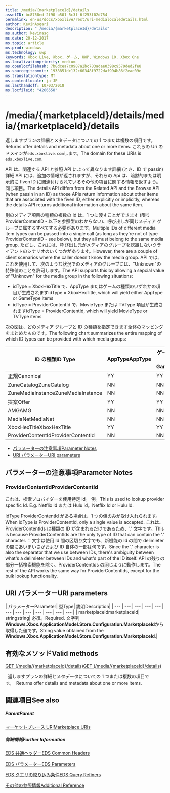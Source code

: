```yaml
---
title: /media/{marketplaceId}/details
assetID: bc8758ed-2f90-b501-5c3f-6f253f02d754
permalink: en-us/docs/xboxlive/rest/uri-medialocaledetails.html
author: KevinAsgari
description: " /media/{marketplaceId}/details"
ms.author: kevinasg
ms.date: 20-12-2017
ms.topic: article
ms.prod: windows
ms.technology: uwp
keywords: Xbox Live, Xbox, ゲーム, UWP, Windows 10, Xbox One
ms.localizationpriority: medium
ms.openlocfilehash: 7b8dcea7c0987a2bc783adae0398c9579ded2fe8
ms.sourcegitcommit: 1938851dc132c60348f9722daf994b86f2ead09e
ms.translationtype: MT
ms.contentlocale: ja-JP
ms.lasthandoff: 10/03/2018
ms.locfileid: "4266558"
---
```

# <a name="mediamarketplaceiddetails"></a><span data-ttu-id="727a7-104">/media/{marketplaceId}/details</span><span class="sxs-lookup"><span data-stu-id="727a7-104">/media/{marketplaceId}/details</span></span>
<span data-ttu-id="727a7-105">返しますプランの詳細とメタデータについての 1 つまたは複数の項目です。</span><span class="sxs-lookup"><span data-stu-id="727a7-105">Returns offer details and metadata about one or more items.</span></span> <span data-ttu-id="727a7-106">これらの Uri のドメインが`eds.xboxlive.com`します。</span><span class="sxs-lookup"><span data-stu-id="727a7-106">The domain for these URIs is `eds.xboxlive.com`.</span></span>
 
<span data-ttu-id="727a7-107">API は、関連する API と参照 API によって異なります詳細 (とき、ID で passin) 詳細 API には、追加の情報が返されますが、それらの Api は、暗黙的または明示的に fiven ID に関連付けられているその他の項目に関する情報を返すよう。同じ項目。</span><span class="sxs-lookup"><span data-stu-id="727a7-107">The details API differs from the Related API and the Browse API (when passin in an ID) as those APIs return information about other items that are associated with the fiven ID, either explicitly or implicitly, whereas the details API returns additional information about the same item.</span></span>
 
<span data-ttu-id="727a7-108">別のメディア項目の種類の複数の Id は、1 つに渡すことができます (限り ProviderContentID - 以下を参照型のわからない)、呼び出しが同じメディア グループに属するすべてする必要があります。</span><span class="sxs-lookup"><span data-stu-id="727a7-108">Multiple IDs of different media item types can be passed into a single call (as long as they're not of type ProviderContentID - see below), but they all must belong to the same media group.</span></span> <span data-ttu-id="727a7-109">ただし、これには、呼び出し元がメディアのグループを認識しないクライアントのシナリオのいくつかがあります。</span><span class="sxs-lookup"><span data-stu-id="727a7-109">However, there are a couple of client scenarios where the caller doesn't know the media group.</span></span> <span data-ttu-id="727a7-110">API では、これを使用して、次のような状況でのメディアのグループには、"Unknown"の特殊値のことを許可します。</span><span class="sxs-lookup"><span data-stu-id="727a7-110">The API supports this by allowing a sepcial value of "Unknown" for the media group in the following situations:</span></span>
 
   * <span data-ttu-id="727a7-111">idType = XboxHexTitle で、AppType またはゲームの種類のいずれかの項目が生成されます</span><span class="sxs-lookup"><span data-stu-id="727a7-111">idType = XboxHexTitle, which will yield either AppType or GameType items</span></span>
   * <span data-ttu-id="727a7-112">idType = ProviderContentId で、MovieType または TVType 項目が生成されます</span><span class="sxs-lookup"><span data-stu-id="727a7-112">idType = ProviderContentId, which will yield MovieType or TVType items</span></span>
  
<span data-ttu-id="727a7-113">次の図は、どのメディア グループと ID の種類を指定できます全体のマッピングをまとめたものです。</span><span class="sxs-lookup"><span data-stu-id="727a7-113">The following chart summarizes the entire mapping of which ID types can be provided with which media groups:</span></span>
 
| <span data-ttu-id="727a7-114">ID の種類</span><span class="sxs-lookup"><span data-stu-id="727a7-114">ID Type</span></span>| <span data-ttu-id="727a7-115">AppType</span><span class="sxs-lookup"><span data-stu-id="727a7-115">AppType</span></span>| <span data-ttu-id="727a7-116">ゲームの種類</span><span class="sxs-lookup"><span data-stu-id="727a7-116">GameType</span></span>| <span data-ttu-id="727a7-117">MovieType</span><span class="sxs-lookup"><span data-stu-id="727a7-117">MovieType</span></span>| <span data-ttu-id="727a7-118">MusicArtistType</span><span class="sxs-lookup"><span data-stu-id="727a7-118">MusicArtistType</span></span>| <span data-ttu-id="727a7-119">MusicType</span><span class="sxs-lookup"><span data-stu-id="727a7-119">MusicType</span></span>| <span data-ttu-id="727a7-120">TVType</span><span class="sxs-lookup"><span data-stu-id="727a7-120">TVType</span></span>| <span data-ttu-id="727a7-121">WebVideoType</span><span class="sxs-lookup"><span data-stu-id="727a7-121">WebVideoType</span></span>| <span data-ttu-id="727a7-122">Unknown</span><span class="sxs-lookup"><span data-stu-id="727a7-122">Unknown</span></span>| 
| --- | --- | --- | --- | --- | --- | --- | --- | --- | 
| <span data-ttu-id="727a7-123">正規</span><span class="sxs-lookup"><span data-stu-id="727a7-123">Canonical</span></span>| <span data-ttu-id="727a7-124">Y</span><span class="sxs-lookup"><span data-stu-id="727a7-124">Y</span></span>| <span data-ttu-id="727a7-125">Y</span><span class="sxs-lookup"><span data-stu-id="727a7-125">Y</span></span>| <span data-ttu-id="727a7-126">Y</span><span class="sxs-lookup"><span data-stu-id="727a7-126">Y</span></span>| <span data-ttu-id="727a7-127">Y</span><span class="sxs-lookup"><span data-stu-id="727a7-127">Y</span></span>| <span data-ttu-id="727a7-128">Y</span><span class="sxs-lookup"><span data-stu-id="727a7-128">Y</span></span>| <span data-ttu-id="727a7-129">Y</span><span class="sxs-lookup"><span data-stu-id="727a7-129">Y</span></span>| <span data-ttu-id="727a7-130">Y</span><span class="sxs-lookup"><span data-stu-id="727a7-130">Y</span></span>| <span data-ttu-id="727a7-131">N</span><span class="sxs-lookup"><span data-stu-id="727a7-131">N</span></span>| 
| <span data-ttu-id="727a7-132">ZuneCatalog</span><span class="sxs-lookup"><span data-stu-id="727a7-132">ZuneCatalog</span></span>| <span data-ttu-id="727a7-133">N</span><span class="sxs-lookup"><span data-stu-id="727a7-133">N</span></span>| <span data-ttu-id="727a7-134">N</span><span class="sxs-lookup"><span data-stu-id="727a7-134">N</span></span>| <span data-ttu-id="727a7-135">Y</span><span class="sxs-lookup"><span data-stu-id="727a7-135">Y</span></span>| <span data-ttu-id="727a7-136">Y</span><span class="sxs-lookup"><span data-stu-id="727a7-136">Y</span></span>| <span data-ttu-id="727a7-137">Y</span><span class="sxs-lookup"><span data-stu-id="727a7-137">Y</span></span>| <span data-ttu-id="727a7-138">Y</span><span class="sxs-lookup"><span data-stu-id="727a7-138">Y</span></span>| <span data-ttu-id="727a7-139">N</span><span class="sxs-lookup"><span data-stu-id="727a7-139">N</span></span>| <span data-ttu-id="727a7-140">N</span><span class="sxs-lookup"><span data-stu-id="727a7-140">N</span></span>| 
| <span data-ttu-id="727a7-141">ZuneMediaInstance</span><span class="sxs-lookup"><span data-stu-id="727a7-141">ZuneMediaInstance</span></span>| <span data-ttu-id="727a7-142">N</span><span class="sxs-lookup"><span data-stu-id="727a7-142">N</span></span>| <span data-ttu-id="727a7-143">N</span><span class="sxs-lookup"><span data-stu-id="727a7-143">N</span></span>| <span data-ttu-id="727a7-144">Y</span><span class="sxs-lookup"><span data-stu-id="727a7-144">Y</span></span>| <span data-ttu-id="727a7-145">N</span><span class="sxs-lookup"><span data-stu-id="727a7-145">N</span></span>| <span data-ttu-id="727a7-146">Y</span><span class="sxs-lookup"><span data-stu-id="727a7-146">Y</span></span>| <span data-ttu-id="727a7-147">Y</span><span class="sxs-lookup"><span data-stu-id="727a7-147">Y</span></span>| <span data-ttu-id="727a7-148">N</span><span class="sxs-lookup"><span data-stu-id="727a7-148">N</span></span>| <span data-ttu-id="727a7-149">N</span><span class="sxs-lookup"><span data-stu-id="727a7-149">N</span></span>| 
| <span data-ttu-id="727a7-150">提案</span><span class="sxs-lookup"><span data-stu-id="727a7-150">Offer</span></span>| <span data-ttu-id="727a7-151">Y</span><span class="sxs-lookup"><span data-stu-id="727a7-151">Y</span></span>| <span data-ttu-id="727a7-152">Y</span><span class="sxs-lookup"><span data-stu-id="727a7-152">Y</span></span>| <span data-ttu-id="727a7-153">Y</span><span class="sxs-lookup"><span data-stu-id="727a7-153">Y</span></span>| <span data-ttu-id="727a7-154">N</span><span class="sxs-lookup"><span data-stu-id="727a7-154">N</span></span>| <span data-ttu-id="727a7-155">Y</span><span class="sxs-lookup"><span data-stu-id="727a7-155">Y</span></span>| <span data-ttu-id="727a7-156">Y</span><span class="sxs-lookup"><span data-stu-id="727a7-156">Y</span></span>| <span data-ttu-id="727a7-157">N</span><span class="sxs-lookup"><span data-stu-id="727a7-157">N</span></span>| <span data-ttu-id="727a7-158">N</span><span class="sxs-lookup"><span data-stu-id="727a7-158">N</span></span>| 
| <span data-ttu-id="727a7-159">AMG</span><span class="sxs-lookup"><span data-stu-id="727a7-159">AMG</span></span>| <span data-ttu-id="727a7-160">N</span><span class="sxs-lookup"><span data-stu-id="727a7-160">N</span></span>| <span data-ttu-id="727a7-161">N</span><span class="sxs-lookup"><span data-stu-id="727a7-161">N</span></span>| <span data-ttu-id="727a7-162">N</span><span class="sxs-lookup"><span data-stu-id="727a7-162">N</span></span>| <span data-ttu-id="727a7-163">N</span><span class="sxs-lookup"><span data-stu-id="727a7-163">N</span></span>| <span data-ttu-id="727a7-164">Y</span><span class="sxs-lookup"><span data-stu-id="727a7-164">Y</span></span>| <span data-ttu-id="727a7-165">N</span><span class="sxs-lookup"><span data-stu-id="727a7-165">N</span></span>| <span data-ttu-id="727a7-166">N</span><span class="sxs-lookup"><span data-stu-id="727a7-166">N</span></span>| <span data-ttu-id="727a7-167">N</span><span class="sxs-lookup"><span data-stu-id="727a7-167">N</span></span>| 
| <span data-ttu-id="727a7-168">MediaNet</span><span class="sxs-lookup"><span data-stu-id="727a7-168">MediaNet</span></span>| <span data-ttu-id="727a7-169">N</span><span class="sxs-lookup"><span data-stu-id="727a7-169">N</span></span>| <span data-ttu-id="727a7-170">N</span><span class="sxs-lookup"><span data-stu-id="727a7-170">N</span></span>| <span data-ttu-id="727a7-171">N</span><span class="sxs-lookup"><span data-stu-id="727a7-171">N</span></span>| <span data-ttu-id="727a7-172">N</span><span class="sxs-lookup"><span data-stu-id="727a7-172">N</span></span>| <span data-ttu-id="727a7-173">Y</span><span class="sxs-lookup"><span data-stu-id="727a7-173">Y</span></span>| <span data-ttu-id="727a7-174">N</span><span class="sxs-lookup"><span data-stu-id="727a7-174">N</span></span>| <span data-ttu-id="727a7-175">N</span><span class="sxs-lookup"><span data-stu-id="727a7-175">N</span></span>| <span data-ttu-id="727a7-176">N</span><span class="sxs-lookup"><span data-stu-id="727a7-176">N</span></span>| 
| <span data-ttu-id="727a7-177">XboxHexTitle</span><span class="sxs-lookup"><span data-stu-id="727a7-177">XboxHexTitle</span></span>| <span data-ttu-id="727a7-178">Y</span><span class="sxs-lookup"><span data-stu-id="727a7-178">Y</span></span>| <span data-ttu-id="727a7-179">Y</span><span class="sxs-lookup"><span data-stu-id="727a7-179">Y</span></span>| <span data-ttu-id="727a7-180">N</span><span class="sxs-lookup"><span data-stu-id="727a7-180">N</span></span>| <span data-ttu-id="727a7-181">N</span><span class="sxs-lookup"><span data-stu-id="727a7-181">N</span></span>| <span data-ttu-id="727a7-182">N</span><span class="sxs-lookup"><span data-stu-id="727a7-182">N</span></span>| <span data-ttu-id="727a7-183">N</span><span class="sxs-lookup"><span data-stu-id="727a7-183">N</span></span>| <span data-ttu-id="727a7-184">N</span><span class="sxs-lookup"><span data-stu-id="727a7-184">N</span></span>| <span data-ttu-id="727a7-185">Y</span><span class="sxs-lookup"><span data-stu-id="727a7-185">Y</span></span>| 
| <span data-ttu-id="727a7-186">ProviderContentId</span><span class="sxs-lookup"><span data-stu-id="727a7-186">ProviderContentId</span></span>| <span data-ttu-id="727a7-187">N</span><span class="sxs-lookup"><span data-stu-id="727a7-187">N</span></span>| <span data-ttu-id="727a7-188">N</span><span class="sxs-lookup"><span data-stu-id="727a7-188">N</span></span>| <span data-ttu-id="727a7-189">Y</span><span class="sxs-lookup"><span data-stu-id="727a7-189">Y</span></span>| <span data-ttu-id="727a7-190">N</span><span class="sxs-lookup"><span data-stu-id="727a7-190">N</span></span>| <span data-ttu-id="727a7-191">N</span><span class="sxs-lookup"><span data-stu-id="727a7-191">N</span></span>| <span data-ttu-id="727a7-192">Y</span><span class="sxs-lookup"><span data-stu-id="727a7-192">Y</span></span>| <span data-ttu-id="727a7-193">N</span><span class="sxs-lookup"><span data-stu-id="727a7-193">N</span></span>| <span data-ttu-id="727a7-194">Y</span><span class="sxs-lookup"><span data-stu-id="727a7-194">Y</span></span>| 
 
  * [<span data-ttu-id="727a7-195">パラメーターの注意事項</span><span class="sxs-lookup"><span data-stu-id="727a7-195">Parameter Notes</span></span>](#ID4EEH)
  * [<span data-ttu-id="727a7-196">URI パラメーター</span><span class="sxs-lookup"><span data-stu-id="727a7-196">URI parameters</span></span>](#ID4EUH)
 
<a id="ID4EEH"></a>

 
## <a name="parameter-notes"></a><span data-ttu-id="727a7-197">パラメーターの注意事項</span><span class="sxs-lookup"><span data-stu-id="727a7-197">Parameter Notes</span></span>
 
<a id="ID4EIH"></a>

 
### <a name="providercontentid"></a><span data-ttu-id="727a7-198">ProviderContentId</span><span class="sxs-lookup"><span data-stu-id="727a7-198">ProviderContentId</span></span>
 
<span data-ttu-id="727a7-199">これは、検索プロバイダーを使用特定 id。 例。</span><span class="sxs-lookup"><span data-stu-id="727a7-199">This is used to lookup provider specific Id. E.g.</span></span> <span data-ttu-id="727a7-200">Netflix Id または Hulu id。</span><span class="sxs-lookup"><span data-stu-id="727a7-200">Netflix Id or Hulu Id.</span></span>
 
<span data-ttu-id="727a7-201">IdType ProviderContentId がある場合は、1 つの値のみが受け入れられます。</span><span class="sxs-lookup"><span data-stu-id="727a7-201">When idType is ProviderContentId, only a single value is accepted.</span></span> <span data-ttu-id="727a7-202">これは、ProviderContentIds は種類の ID が含まれるだけであるため、'.' 文字です。</span><span class="sxs-lookup"><span data-stu-id="727a7-202">This is because ProviderContentIds are the only type of ID that can contain the '.' character.</span></span> <span data-ttu-id="727a7-203">'.' 文字は使用 Id 間の区切り文字でも、新機能の Id の間で delimieter の間にあいまいさがおよび ID 自体の一部は何です。</span><span class="sxs-lookup"><span data-stu-id="727a7-203">Since the '.' character is also the separator that we use between IDs, there's ambiguity between what's a delimieter between IDs and what's part of the ID itself.</span></span> <span data-ttu-id="727a7-204">API の残りの部分一括検索機能を除く、ProviderContentIds の同じように動作します。</span><span class="sxs-lookup"><span data-stu-id="727a7-204">The rest of the API works the same way for ProviderContentIds, except for the bulk lookup functionality.</span></span>
   
<a id="ID4EUH"></a>

 
## <a name="uri-parameters"></a><span data-ttu-id="727a7-205">URI パラメーター</span><span class="sxs-lookup"><span data-stu-id="727a7-205">URI parameters</span></span>
 
| <span data-ttu-id="727a7-206">パラメーター</span><span class="sxs-lookup"><span data-stu-id="727a7-206">Parameter</span></span>| <span data-ttu-id="727a7-207">型</span><span class="sxs-lookup"><span data-stu-id="727a7-207">Type</span></span>| <span data-ttu-id="727a7-208">説明</span><span class="sxs-lookup"><span data-stu-id="727a7-208">Description</span></span>| 
| --- | --- | --- | --- | --- | --- | --- | --- | --- | --- | --- | --- | 
| <span data-ttu-id="727a7-209">marketplaceId</span><span class="sxs-lookup"><span data-stu-id="727a7-209">marketplaceId</span></span>| <span data-ttu-id="727a7-210">string</span><span class="sxs-lookup"><span data-stu-id="727a7-210">string</span></span>| <span data-ttu-id="727a7-211">必須。</span><span class="sxs-lookup"><span data-stu-id="727a7-211">Required.</span></span> <span data-ttu-id="727a7-212">文字列<b>Windows.Xbox.ApplicationModel.Store.Configuration.MarketplaceId</b>から取得した値です。</span><span class="sxs-lookup"><span data-stu-id="727a7-212">String value obtained from the <b>Windows.Xbox.ApplicationModel.Store.Configuration.MarketplaceId</b>.</span></span>| 
  
<a id="ID4EWAAC"></a>

 
## <a name="valid-methods"></a><span data-ttu-id="727a7-213">有効なメソッド</span><span class="sxs-lookup"><span data-stu-id="727a7-213">Valid methods</span></span>

[<span data-ttu-id="727a7-214">GET (/media/{marketplaceId}/details)</span><span class="sxs-lookup"><span data-stu-id="727a7-214">GET (/media/{marketplaceId}/details)</span></span>](uri-medialocaledetailsget.md)

<span data-ttu-id="727a7-215">&nbsp;&nbsp;返しますプランの詳細とメタデータについての 1 つまたは複数の項目です。</span><span class="sxs-lookup"><span data-stu-id="727a7-215">&nbsp;&nbsp;Returns offer details and metadata about one or more items.</span></span> 
 
<a id="ID4EABAC"></a>

 
## <a name="see-also"></a><span data-ttu-id="727a7-216">関連項目</span><span class="sxs-lookup"><span data-stu-id="727a7-216">See also</span></span>
 
<a id="ID4ECBAC"></a>

 
##### <a name="parent"></a><span data-ttu-id="727a7-217">Parent</span><span class="sxs-lookup"><span data-stu-id="727a7-217">Parent</span></span> 

[<span data-ttu-id="727a7-218">マーケットプレース URI</span><span class="sxs-lookup"><span data-stu-id="727a7-218">Marketplace URIs</span></span>](atoc-reference-marketplace.md)

  
<a id="ID4EMBAC"></a>

 
##### <a name="further-information"></a><span data-ttu-id="727a7-219">詳細情報</span><span class="sxs-lookup"><span data-stu-id="727a7-219">Further Information</span></span> 

[<span data-ttu-id="727a7-220">EDS 共通ヘッダー</span><span class="sxs-lookup"><span data-stu-id="727a7-220">EDS Common Headers</span></span>](../../additional/edscommonheaders.md)

 [<span data-ttu-id="727a7-221">EDS パラメーター</span><span class="sxs-lookup"><span data-stu-id="727a7-221">EDS Parameters</span></span>](../../additional/edsparameters.md)

 [<span data-ttu-id="727a7-222">EDS クエリの絞り込み条件</span><span class="sxs-lookup"><span data-stu-id="727a7-222">EDS Query Refiners</span></span>](../../additional/edsqueryrefiners.md)

 [<span data-ttu-id="727a7-223">その他の参照情報</span><span class="sxs-lookup"><span data-stu-id="727a7-223">Additional Reference</span></span>](../../additional/atoc-xboxlivews-reference-additional.md)

   